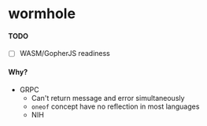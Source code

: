 # wormhole


#### TODO
 - [ ] WASM/GopherJS readiness

#### Why?
 * GRPC
   * Can't return message and error simultaneously
   * `oneof` concept have no reflection in most languages
   * NIH

 

